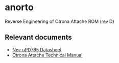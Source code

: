 # anorto
Reverse Engineering of Otrona Attache ROM (rev D)

## Relevant documents

* [Nec µPD765 Datasheet](http://www.bitsavers.org/components/nec/_dataSheets/uPD765_Data_Sheet_Dec78.pdf)
* [Otrona Attache Technical Manual](http://www.bitsavers.org/pdf/otrona/Otrona_Attache_Technical_Manual_Jul83.pdf)
